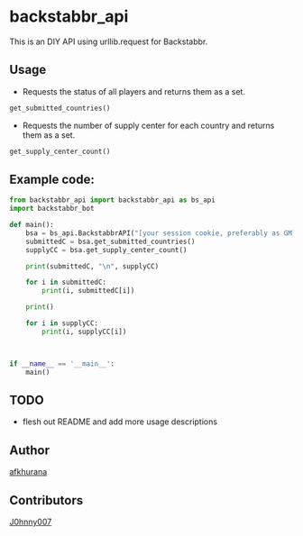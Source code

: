 # **backstabbr_api**
This is an DIY API using urllib.request for Backstabbr.


## Usage
* Requests the status of all players and returns them as a set.
```python
get_submitted_countries()
```

* Requests the number of supply center for each country and returns them as a set. 
```python
get_supply_center_count()
```

## Example code:
```Python
from backstabbr_api import backstabbr_api as bs_api
import backstabbr_bot

def main():
    bsa = bs_api.BackstabbrAPI("[your session cookie, preferably as GM]", "[base link to your game]")
    submittedC = bsa.get_submitted_countries()
    supplyCC = bsa.get_supply_center_count()

    print(submittedC, "\n", supplyCC)

    for i in submittedC:
        print(i, submittedC[i])

    print()

    for i in supplyCC:
        print(i, supplyCC[i])



if __name__ == '__main__':
    main()
```

## TODO
* flesh out README and add more usage descriptions

## Author
[afkhurana](https://github.com/afkhurana)

## Contributors
[J0hnny007](https://github.com/J0hnny007)